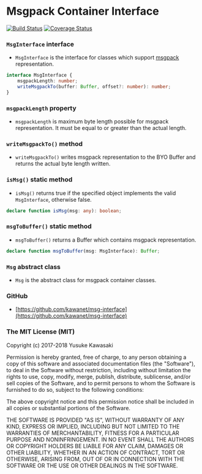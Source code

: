 # Msgpack Container Interface

[![Build Status](https://travis-ci.org/kawanet/msg-interface.svg?branch=master)](https://travis-ci.org/kawanet/msg-interface) [![Coverage Status](https://coveralls.io/repos/github/kawanet/msg-interface/badge.svg)](https://coveralls.io/github/kawanet/msg-interface)

### `MsgInterface` interface

- `MsgInterface` is the interface for classes which support [msgpack](https://msgpack.org/) representation.

```typescript
interface MsgInterface {
    msgpackLength: number;
    writeMsgpackTo(buffer: Buffer, offset?: number): number;
}
```

### `msgpackLength` property

- `msgpackLength` is maximum byte length possible for msgpack representation. It must be equal to or greater than the actual length.

### `writeMsgpackTo()` method

- `writeMsgpackTo()` writes msgpack representation to the BYO Buffer and returns the actual byte length written.

### `isMsg()` static method

- `isMsg()` returns true if the specified object implements the valid `MsgInterface`, otherwise false.

```typescript
declare function isMsg(msg: any): boolean;
```

### `msgToBuffer()` static method

- `msgToBuffer()` returns a Buffer which contains msgpack representation.

```typescript
declare function msgToBuffer(msg: MsgInterface): Buffer;
```

### `Msg` abstract class

- `Msg` is the abstract class for msgpack container classes.

### GitHub

- [https://github.com/kawanet/msg-interface](https://github.com/kawanet/msg-interface)

### The MIT License (MIT)

Copyright (c) 2017-2018 Yusuke Kawasaki

Permission is hereby granted, free of charge, to any person obtaining a copy
of this software and associated documentation files (the "Software"), to deal
in the Software without restriction, including without limitation the rights
to use, copy, modify, merge, publish, distribute, sublicense, and/or sell
copies of the Software, and to permit persons to whom the Software is
furnished to do so, subject to the following conditions:

The above copyright notice and this permission notice shall be included in all
copies or substantial portions of the Software.

THE SOFTWARE IS PROVIDED "AS IS", WITHOUT WARRANTY OF ANY KIND, EXPRESS OR
IMPLIED, INCLUDING BUT NOT LIMITED TO THE WARRANTIES OF MERCHANTABILITY,
FITNESS FOR A PARTICULAR PURPOSE AND NONINFRINGEMENT. IN NO EVENT SHALL THE
AUTHORS OR COPYRIGHT HOLDERS BE LIABLE FOR ANY CLAIM, DAMAGES OR OTHER
LIABILITY, WHETHER IN AN ACTION OF CONTRACT, TORT OR OTHERWISE, ARISING FROM,
OUT OF OR IN CONNECTION WITH THE SOFTWARE OR THE USE OR OTHER DEALINGS IN THE
SOFTWARE.
